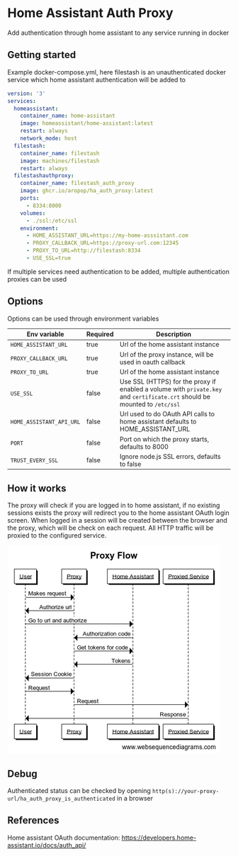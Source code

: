 # Home Assistant Auth Proxy

Add authentication through home assistant to any service running in docker

## Getting started

Example docker-compose.yml, here filestash is an unauthenticated docker service which home assistant authentication will
be added to

```yaml
version: '3'
services:
  homeassistant:
    container_name: home-assistant
    image: homeassistant/home-assistant:latest
    restart: always
    network_mode: host
  filestash:
    container_name: filestash
    image: machines/filestash
    restart: always
  filestashauthproxy:
    container_name: filestash_auth_proxy
    image: ghcr.io/aropop/ha_auth_proxy:latest
    ports:
      - 8334:8000
    volumes:
      - ./ssl:/etc/ssl
    environment:
      - HOME_ASSISTANT_URL=https://my-home-asssistant.com
      - PROXY_CALLBACK_URL=https://proxy-url.com:12345
      - PROXY_TO_URL=http://filestash:8334
      - USE_SSL=true
```

If multiple services need authentication to be added, multiple authentication proxies can be used

## Options

Options can be used through environment variables

| Env variable           | Required | Description                                                                                                                |
|------------------------|----------|----------------------------------------------------------------------------------------------------------------------------|
| `HOME_ASSISTANT_URL`     | true     | Url of the home assistant instance                                                                                         |
| `PROXY_CALLBACK_URL`     | true     | Url of the proxy instance, will be used in oauth callback                                                                  |
| `PROXY_TO_URL`           | true     | Url of the home assistant instance                                                                                         |
| `USE_SSL`                | false    | Use SSL (HTTPS) for the proxy if enabled a volume with `private.key` and `certificate.crt` should be mounted to `/etc/ssl` |
| `HOME_ASSISTANT_API_URL` | false    | Url used to do OAuth API calls to home assistant defaults to HOME_ASSISTANT_URL                                            |
| `PORT`                   | false    | Port on which the proxy starts, defaults to 8000                                                                           |
| `TRUST_EVERY_SSL`        | false    | Ignore node.js SSL errors, defaults to false                                                                               |

## How it works
The proxy will check if you are logged in to home assistant, if no existing sessions exists
the proxy will redirect you to the home assistant OAuth login screen. When logged in a session
will be created between the browser and the proxy, which will be check on each request. All HTTP
traffic will be proxied to the configured service.

<img src="https://github.com/aropop/ha_auth_proxy/blob/main/flow.png?raw=true">


## Debug
Authenticated status can be checked by opening `http(s)://your-proxy-url/ha_auth_proxy_is_authenticated` in a browser

## References

Home assistant OAuth documentation: https://developers.home-assistant.io/docs/auth_api/
